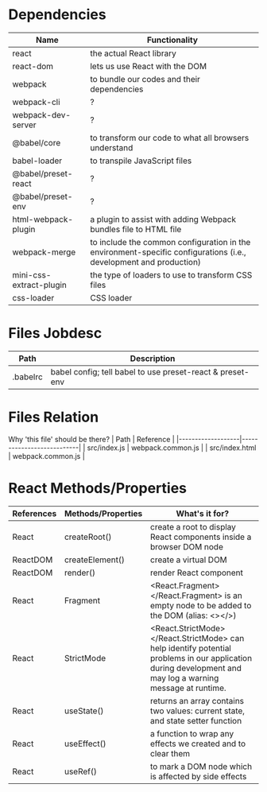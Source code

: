 # Dependencies
| Name                          | Functionality                                                                                                     |
|-------------------------------|-------------------------------------------------------------------------------------------------------------------|
| react                         | the actual React library                                                                                          |
| react-dom                     | lets us use React with the DOM                                                                                    |
| webpack                       | to bundle our codes and their dependencies                                                                        |
| webpack-cli                   | ?                                                                                                                 |
| webpack-dev-server            | ?                                                                                                                 |
| @babel/core                   | to transform our code to what all browsers understand                                                             |
| babel-loader                  | to transpile JavaScript files                                                                                     |
| @babel/preset-react           | ?                                                                                                                 |
| @babel/preset-env             | ?                                                                                                                 |
| html-webpack-plugin           | a plugin to assist with adding Webpack bundles file to HTML file                                                  |
| webpack-merge                 | to include the common configuration in the environment-specific configurations (i.e., development and production) |
| mini-css-extract-plugin       | the type of loaders to use to transform CSS files                                                                 |
| css-loader                    | CSS loader                                                                                                        |

# Files Jobdesc
| Path       | Description                                               |
|------------|-----------------------------------------------------------|
| .babelrc   | babel config; tell babel to use preset-react & preset-env |

# Files Relation
Why 'this file' should be there?
| Path              | Reference                 |
|-------------------|---------------------------|
| src/index.js      | webpack.common.js         |
| src/index.html    | webpack.common.js         |

# React Methods/Properties
| References | Methods/Properties         | What's it for?                                                                            |
|------------|----------------------------|-------------------------------------------------------------------------------------------|
| React      | createRoot()               | create a root to display React components inside a browser DOM node                       |
| ReactDOM   | createElement()            | create a virtual DOM                                                                      |
| ReactDOM   | render()                   | render React component                                                                    |
| React      | Fragment                   | <React.Fragment></React.Fragment> is an empty node to be added to the DOM (alias: <></>)  |
| React      | StrictMode                 | <React.StrictMode></React.StrictMode> can help identify potential problems in our application during development and may log a warning message at runtime. |
| React      | useState()                 | returns an array contains two values: current state, and state setter function            |
| React      | useEffect()                | a function to wrap any effects we created and to clear them                               |
| React      | useRef()                   | to mark a DOM node which is affected by side effects                                      |
